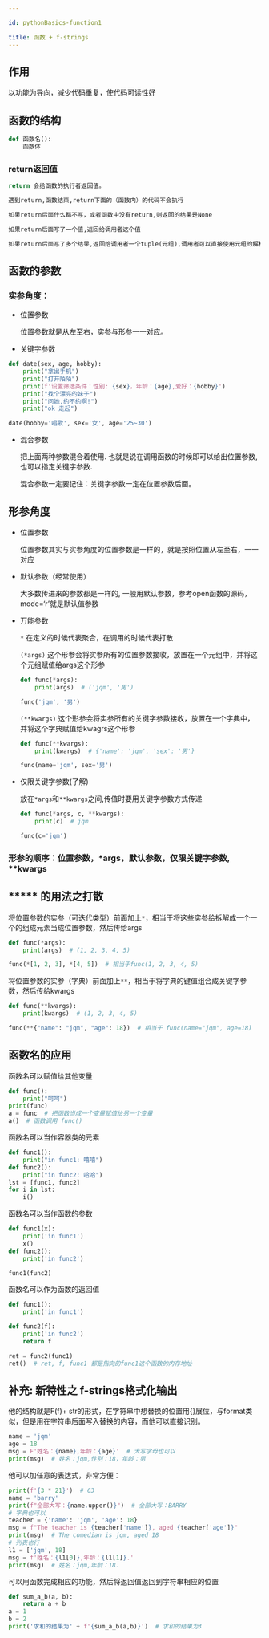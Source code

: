 ```yaml
---

id: pythonBasics-function1

title: 函数 + f-strings
---
```


## 作用

以功能为导向，减少代码重复，使代码可读性好

## 函数的结构

```python
def 函数名():
    函数体
```

### return返回值

```python
return 会给函数的执行者返回值。

遇到return,函数结束,return下面的（函数内）的代码不会执行

如果return后面什么都不写，或者函数中没有return,则返回的结果是None

如果return后面写了一个值,返回给调用者这个值

如果return后面写了多个结果,返回给调用者一个tuple(元组),调用者可以直接使用元组的解构获取多个变量。
```

## 函数的参数

### 实参角度：

- 位置参数   

  位置参数就是从左至右，实参与形参一一对应。

-  关键字参数

  ```python
  def date(sex, age, hobby):
      print("拿出手机")
      print("打开陌陌")
      print(f'设置筛选条件：性别: {sex}，年龄：{age},爱好：{hobby}')
      print("找个漂亮的妹子")
      print("问她,约不约啊!")
      print("ok 走起")
  
  date(hobby='唱歌', sex='女', age='25~30')
  ```

- 混合参数 

  把上面两种参数混合着使用. 也就是说在调用函数的时候即可以给出位置参数, 也可以指定关键字参数.

  混合参数一定要记住：关键字参数一定在位置参数后面。

## 形参角度

- 位置参数

  位置参数其实与实参角度的位置参数是一样的，就是按照位置从左至右，一一对应

- 默认参数（经常使用）

  大多数传进来的参数都是一样的, 一般用默认参数，参考open函数的源码，mode=‘r’就是默认值参数

- 万能参数

    `*`  在定义的时候代表聚合，在调用的时候代表打散

  `(*args)`		这个形参会将实参所有的位置参数接收，放置在一个元组中，并将这个元组赋值给args这个形参

  ```python
  def func(*args):
      print(args)  # ('jqm', '男')
  
  func('jqm', '男')
  ```

  `(**kwargs)`  这个形参会将实参所有的关键字参数接收，放置在一个字典中，并将这个字典赋值给kwagrs这个形参

  ```python
  def func(**kwargs):
      print(kwargs)  # {'name': 'jqm', 'sex': '男'}
  
  func(name='jqm', sex='男')
  ```

- 仅限关键字参数(了解)  

  放在`*args`和`**kwargs`之间,传值时要用关键字参数方式传递

  ```python
  def func(*args, c, **kwargs):
      print(c)  # jqm
  
  func(c='jqm')
  ```

### 形参的顺序：位置参数，*args，默认参数，仅限关键字参数,  **kwargs

##  *****  **的用法之打散**   

将位置参数的实参（可迭代类型）前面加上`*`，相当于将这些实参给拆解成一个一个的组成元素当成位置参数，然后传给args

```python
def func(*args):
    print(args)  # (1, 2, 3, 4, 5)

func(*[1, 2, 3], *[4, 5])  # 相当于func(1, 2, 3, 4, 5)
```

将位置参数的实参（字典）前面加上`**`，相当于将字典的键值组合成关键字参数，然后传给kwargs

```python
def func(**kwargs):
    print(kwargs)  # (1, 2, 3, 4, 5)

func(**{"name": "jqm", "age": 18})  # 相当于 func(name="jqm", age=18)
```

## 函数名的应用

函数名可以赋值给其他变量

```python
def func():
    print("呵呵")
print(func)
a = func  # 把函数当成一个变量赋值给另一个变量
a()  # 函数调用 func()
```

函数名可以当作容器类的元素

```python
def func1():
    print("in func1: 嘻嘻")
def func2():
    print("in func2: 哈哈")
lst = [func1, func2]
for i in lst:
    i()
```

函数名可以当作函数的参数

```python
def func1(x):
    print('in func1')
    x()
def func2():
    print('in func2')

func1(func2)
```

函数名可以作为函数的返回值

```python
def func1():
    print('in func1')

def func2(f):
    print('in func2')
    return f

ret = func2(func1) 
ret()  # ret, f, func1 都是指向的func1这个函数的内存地址
```

## 补充: 新特性之 f-strings格式化输出

他的结构就是F(f)+ str的形式，在字符串中想替换的位置用{}展位，与format类似，但是用在字符串后面写入替换的内容，而他可以直接识别。

```python
name = 'jqm'
age = 18
msg = F'姓名：{name},年龄：{age}'  # 大写字母也可以 
print(msg)  # 姓名：jqm,性别：18，年龄：男
```

他可以加任意的表达式，非常方便：

```python
print(f'{3 * 21}')  # 63
name = 'barry'
print(f"全部大写：{name.upper()}")  # 全部大写：BARRY
# 字典也可以
teacher = {'name': 'jqm', 'age': 18}
msg = f"The teacher is {teacher['name']}, aged {teacher['age']}"
print(msg)  # The comedian is jqm, aged 18
# 列表也行
l1 = ['jqm', 18]
msg = f'姓名：{l1[0]},年龄：{l1[1]}.'
print(msg)  # 姓名：jqm,年龄：18.
```

可以用函数完成相应的功能，然后将返回值返回到字符串相应的位置

```python
def sum_a_b(a, b):
    return a + b
a = 1
b = 2
print('求和的结果为' + f'{sum_a_b(a,b)}')  # 求和的结果为3
```

